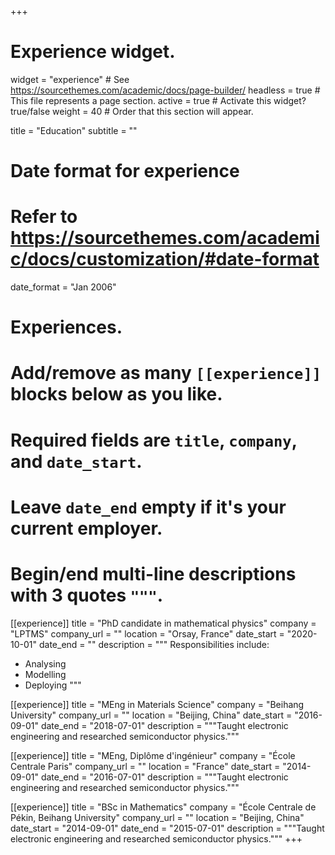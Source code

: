 +++
# Experience widget.
widget = "experience"  # See https://sourcethemes.com/academic/docs/page-builder/
headless = true  # This file represents a page section.
active = true  # Activate this widget? true/false
weight = 40  # Order that this section will appear.

title = "Education"
subtitle = ""

# Date format for experience
#   Refer to https://sourcethemes.com/academic/docs/customization/#date-format
date_format = "Jan 2006"

# Experiences.
#   Add/remove as many `[[experience]]` blocks below as you like.
#   Required fields are `title`, `company`, and `date_start`.
#   Leave `date_end` empty if it's your current employer.
#   Begin/end multi-line descriptions with 3 quotes `"""`.
[[experience]]
  title = "PhD candidate in mathematical physics"
  company = "LPTMS"
  company_url = ""
  location = "Orsay, France"
  date_start = "2020-10-01"
  date_end = ""
  description = """
  Responsibilities include:
  
  * Analysing
  * Modelling
  * Deploying
  """

[[experience]]
  title = "MEng in Materials Science"
  company = "Beihang University"
  company_url = ""
  location = "Beijing, China"
  date_start = "2016-09-01"
  date_end = "2018-07-01"
  description = """Taught electronic engineering and researched semiconductor physics."""

[[experience]]
  title = "MEng, Diplôme d'ingénieur"
  company = "École Centrale Paris"
  company_url = ""
  location = "France"
  date_start = "2014-09-01"
  date_end = "2016-07-01"
  description = """Taught electronic engineering and researched semiconductor physics."""

[[experience]]
  title = "BSc in Mathematics"
  company = "École Centrale de Pékin, Beihang University"
  company_url = ""
  location = "Beijing, China"
  date_start = "2014-09-01"
  date_end = "2015-07-01"
  description = """Taught electronic engineering and researched semiconductor physics."""
+++
